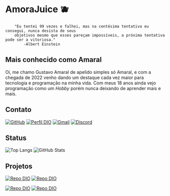 # AmoraJuice 🫐
        "Eu tentei 99 vezes e falhei, mas na centésima tentativa eu consegui, nunca desista de seus 
        objetivos mesmo que esses pareçam impossíveis, a próxima tentativa pode ser a vitoriosa." 
            -Albert Einstein
## Mais conhecido como Amaral
Oi, me chamo Gustavo Amaral de apelido simples só Amaral, e com a chegada de 2022 venho dando um destaque cada vez maior para tecnologia e programação na minha vida. Com meus 18 anos ainda vejo programação como um *Hobby* porém nunca deixando de aprender mais e mais.

## Contato
[![GitHub](https://img.shields.io/badge/GitHub-000?style=for-the-badge&logo=github&logoColor=fff)](https://github.com/AmoraJuice)
[![Perfil DIO](https://img.shields.io/badge/DIO-000?style=for-the-badge&logo=dio)](https://www.dio.me/users/gustavoamaraldcruz/)
[![Gmail](https://img.shields.io/badge/Gmail-000?style=for-the-badge&logo=gmail&logoColor=fff)](gustavoamaraldcruz@gmail.com)
[![Discord](https://img.shields.io/badge/Discord-000?style=for-the-badge&logo=discord&logoColor=fff)](amaralfqz)

## Status
![Top Langs](https://github-readme-stats-git-masterrstaa-rickstaa.vercel.app/api/top-langs/?username=AmoraJuice&bg_color=000&border_color=ffff00&title_color=00ffff&text_color=ffff00)
![GitHub Stats](https://github-readme-stats.vercel.app/api?username=AmoraJuice&theme=transparent&bg_color=000&border_color=0000ff&show_icons=true&icon_color=0080ff&title_color=8000ff&text_color=FFF)


## Projetos
[![Repo DIO](https://github-readme-stats.vercel.app/api/pin/?username=elidianaandrade&repo=dio-lab-open-source&bg_color=000&border_color=E94D5F&show_icons=true&icon_color=30A3DC&title_color=30A3DC&text_color=FFF)](https://github.com/elidianaandrade/dio-lab-open-source)
[![Repo DIO](https://github-readme-stats.vercel.app/api/pin/?username=AmoraJuice&repo=Java-GerenciamentoDBiblioteca-Project&bg_color=000&border_color=30A3DC&show_icons=true&icon_color=30A3DC&title_color=E94D5F&text_color=FFF)](https://github.com/AmoraJuice/Java-GerenciamentoDBiblioteca-Project.git)

[![Repo DIO](https://github-readme-stats.vercel.app/api/pin/?username=AmoraJuice&repo=Projeto-ConversorTemperatura-Python&bg_color=000&border_color=30A3DC&show_icons=true&icon_color=30A3DC&title_color=E94D5F&text_color=FFF)](https://github.com/AmoraJuice/Projeto-ConversorTemperatura-Python.git)
[![Repo DIO](https://github-readme-stats.vercel.app/api/pin/?username=AmoraJuice&repo=Projeto-SiteDcompras-Java-Html&bg_color=000&border_color=E94D5F&show_icons=true&icon_color=30A3DC&title_color=30A3DC&text_color=FFF)](https://github.com/AmoraJuice/Projeto-SiteDcompras-Java-Html.git)
